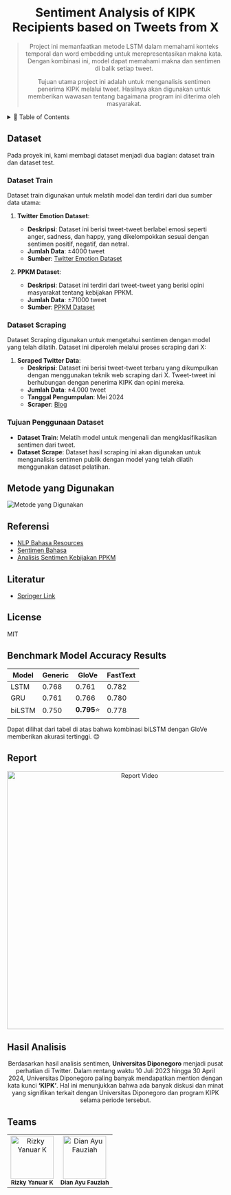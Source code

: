 <div align="center">
  <h1>Sentiment Analysis of KIPK Recipients based on Tweets from X</h1>
  <blockquote>
    <p>Project ini memanfaatkan metode LSTM dalam memahami konteks temporal dan word embedding untuk merepresentasikan makna kata. Dengan kombinasi ini, model dapat memahami makna dan sentimen di balik setiap tweet.</p>
    <p>Tujuan utama project ini adalah untuk menganalisis sentimen penerima KIPK melalui tweet. Hasilnya akan digunakan untuk memberikan wawasan tentang bagaimana program ini diterima oleh masyarakat.</p>
  </blockquote>
</div>

<details>
  <summary>🏁 Table of Contents</summary>
  <ul>
    <li><a href="#dataset">Dataset</a></li>
    <li><a href="#metode-yang-digunakan">Metode yang Digunakan</a></li>
    <li><a href="#referensi">Referensi</a></li>
    <li><a href="#literatur">Literatur</a></li>
    <li><a href="#license">Lisensi</a></li>
    <li><a href="#benchmark-model-accuracy-results">Benchmark Model Accuracy Results</a></li>
    <li><a href="#report">Report</a></li>
    <li><a href="#Hasil-Analisis">Hasil Analisis</a></li>
    <li><a href="#teams">Teams</a></li>
  </ul>
</details>

## Dataset

Pada proyek ini, kami membagi dataset menjadi dua bagian: dataset train dan dataset test.

### Dataset Train
Dataset train digunakan untuk melatih model dan terdiri dari dua sumber data utama:

1. **Twitter Emotion Dataset**:
    - **Deskripsi**: Dataset ini berisi tweet-tweet berlabel emosi seperti anger, sadness, dan happy, yang dikelompokkan sesuai dengan sentimen positif, negatif, dan netral.
    - **Jumlah Data**: ±4000 tweet
    - **Sumber**: [Twitter Emotion Dataset](https://github.com/meisaputri21/Indonesian-Twitter-Emotion-Dataset/blob/master/Twitter_Emotion_Dataset.csv)

2. **PPKM Dataset**:
    - **Deskripsi**: Dataset ini terdiri dari tweet-tweet yang berisi opini masyarakat tentang kebijakan PPKM.
    - **Jumlah Data**: ±71000 tweet
    - **Sumber**: [PPKM Dataset](https://www.kaggle.com/datasets/anggapurnama/twitter-dataset-ppkm)

### Dataset Scraping
Dataset Scraping digunakan untuk mengetahui sentimen dengan model yang telah dilatih. Dataset ini diperoleh melalui proses scraping dari X:

1. **Scraped Twitter Data**:
    - **Deskripsi**: Dataset ini berisi tweet-tweet terbaru yang dikumpulkan dengan menggunakan teknik web scraping dari X. Tweet-tweet ini berhubungan dengan penerima KIPK dan opini mereka.
    - **Jumlah Data**: ±4.000 tweet
    - **Tanggal Pengumpulan**: Mei 2024
    - **Scraper**: [Blog](https://helmisatria.com/blog/updated-crawl-data-twitter-x-maret-2024)

### Tujuan Penggunaan Dataset
- **Dataset Train**: Melatih model untuk mengenali dan mengklasifikasikan sentimen dari tweet.
- **Dataset Scrape**: Dataset hasil scraping ini akan digunakan untuk menganalisis sentimen publik dengan model yang telah dilatih menggunakan dataset pelatihan.


## Metode yang Digunakan
![Metode yang Digunakan](https://github.com/rizky-22017-mhs-unesa-ac-id/Sentiment-Analysis-of-KIPK-Recipients-based-on-Tweets-from-X/assets/82692777/6fc06fc3-8c73-4a5f-b4d0-05d059b0f6c3)

## Referensi
* [NLP Bahasa Resources](https://github.com/louisowen6/NLP_bahasa_resources)
* [Sentimen Bahasa](https://github.com/onpilot/sentimen-bahasa?tab=readme-ov-file)
* [Analisis Sentimen Kebijakan PPKM](https://github.com/ShinyQ/Final-IFest-2021_Analisis-Sentimen-Kebijakan-PPKM-Pemerintah-IndoBERT-IndoBERTweet/tree/main)

## Literatur
* [Springer Link](https://link.springer.com/content/pdf/10.1007/s00521-022-08186-1.pdf)

## License
MIT

## Benchmark Model Accuracy Results

| Model  |   Generic   |    GloVe     |   FastText  |
|--------|-------------|--------------|-------------|
| LSTM   |    0.768    |    0.761     |    0.782    |
| GRU    |    0.761    |    0.766     |    0.780    |
| biLSTM |    0.750    |  **0.795**⭐  |    0.778    |

Dapat dilihat dari tabel di atas bahwa kombinasi biLSTM dengan GloVe memberikan akurasi tertinggi. 😊

## Report

<div align="center">
  <a href="https://lookerstudio.google.com/reporting/1cd78423-a8d7-496f-bea2-35fce8ee06f7/page/ynr1D" target="_blank">
    <img src="https://github.com/rizky-22017-mhs-unesa-ac-id/Sentiment-Analysis-of-KIPK-Recipients-based-on-Tweets-from-X/assets/82692777/3d996ddc-142a-4138-8888-0d2711dca0ae" alt="Report Video" width="600"/>
  </a>
</div>

## Hasil Analisis
<div align="center">
  <p>
    Berdasarkan hasil analisis sentimen, <strong>Universitas Diponegoro</strong> menjadi pusat perhatian di Twitter. Dalam rentang waktu 10 Juli 2023 hingga 30 April 2024, Universitas Diponegoro paling banyak mendapatkan mention dengan kata kunci <strong>‘KIPK’</strong>. Hal ini menunjukkan bahwa ada banyak diskusi dan minat yang signifikan terkait dengan Universitas Diponegoro dan program KIPK selama periode tersebut.
  </p>
</div>

## Teams
<div align="center">
  <table>
    <tr>
      <td align="center">
        <a href="https://github.com/rizkyyanuark">
          <img src="https://avatars.githubusercontent.com/u/82692777?v=4" width="100px;" alt="Rizky Yanuar K"/>
        </a>
        <br />
        <sub><b>Rizky Yanuar K</b></sub>
      </td>
      <td align="center">
        <a href="https://github.com/Dianayuww">
          <img src="https://avatars.githubusercontent.com/u/167867871?v=4" width="100px;" alt="Dian Ayu Fauziah"/>
        </a>
        <br />
        <sub><b>Dian Ayu Fauziah</b></sub>
      </td>
    </tr>
  </table>
</div>
